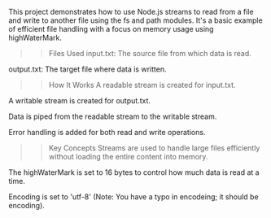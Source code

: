 This project demonstrates how to use Node.js streams to read from a file and write to another file using the fs and path modules. It's a basic example of efficient file handling with a focus on memory usage using highWaterMark.

>> Files Used
input.txt: The source file from which data is read.

output.txt: The target file where data is written.

>> How It Works
A readable stream is created for input.txt.

A writable stream is created for output.txt.

Data is piped from the readable stream to the writable stream.

Error handling is added for both read and write operations.

>> Key Concepts
Streams are used to handle large files efficiently without loading the entire content into memory.

The highWaterMark is set to 16 bytes to control how much data is read at a time.

Encoding is set to 'utf-8' (Note: You have a typo in encodeing; it should be encoding).
